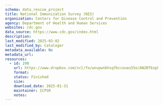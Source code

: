 ```yaml
---
schema: data_rescue_project 
title: National Immunization Survey (NIS)
organization: Centers for Disease Control and Prevention
agency: Department of Health and Human Services
websites: cdc.gov
data_source: https://www.cdc.gov/index.html
description: 
last_modified: 2025-03-02
last_modified_by: Cataloger
metadata_available: No
metadata_url: 
resources:
  - id: 298
    url: https://www.dropbox.com/scl/fo/wnvpwnbhsqfbccoueu55o/ANZ0TEopFTyJu7yQE4N6jU4?rlkey=h2j7z1w54aopj5dwjrkr5vtra&dl=0
    format: 
    status: Finished
    size: 
    download_date: 2025-01-31
    maintainer: ICPSR
    notes: 
---
```


